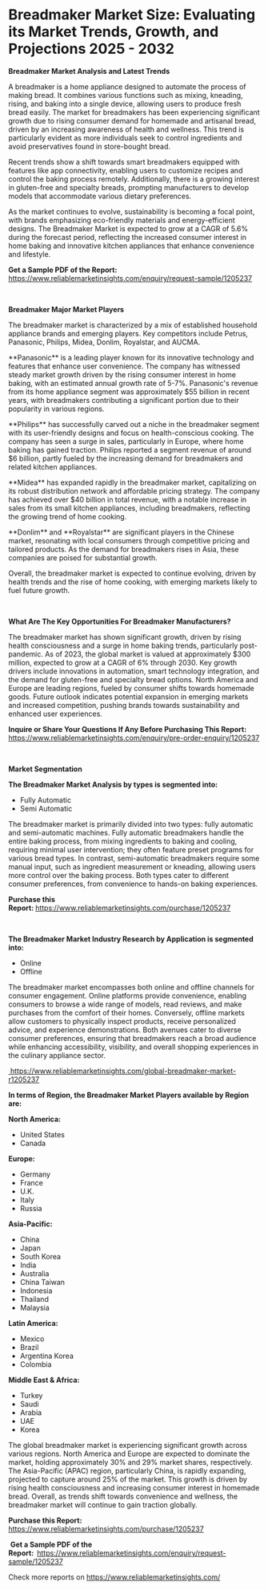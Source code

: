 <p><h1>Breadmaker Market Size: Evaluating its Market Trends, Growth, and Projections 2025 - 2032</h1></p><p><strong>Breadmaker Market Analysis and Latest Trends</strong></p>
<p><p>A breadmaker is a home appliance designed to automate the process of making bread. It combines various functions such as mixing, kneading, rising, and baking into a single device, allowing users to produce fresh bread easily. The market for breadmakers has been experiencing significant growth due to rising consumer demand for homemade and artisanal bread, driven by an increasing awareness of health and wellness. This trend is particularly evident as more individuals seek to control ingredients and avoid preservatives found in store-bought bread.</p><p>Recent trends show a shift towards smart breadmakers equipped with features like app connectivity, enabling users to customize recipes and control the baking process remotely. Additionally, there is a growing interest in gluten-free and specialty breads, prompting manufacturers to develop models that accommodate various dietary preferences. </p><p>As the market continues to evolve, sustainability is becoming a focal point, with brands emphasizing eco-friendly materials and energy-efficient designs. The Breadmaker Market is expected to grow at a CAGR of 5.6% during the forecast period, reflecting the increased consumer interest in home baking and innovative kitchen appliances that enhance convenience and lifestyle.</p></p>
<p><strong>Get a Sample PDF of the Report:&nbsp;</strong> <a href="https://www.reliablemarketinsights.com/enquiry/request-sample/1205237?utm_campaign=3257&utm_medium=2&utm_source=Github&utm_content=ia&utm_term=10042025&utm_id=breadmaker">https://www.reliablemarketinsights.com/enquiry/request-sample/1205237</a></p>
<p>&nbsp;</p>
<p><strong>Breadmaker Major Market Players</strong></p>
<p><p>The breadmaker market is characterized by a mix of established household appliance brands and emerging players. Key competitors include Petrus, Panasonic, Philips, Midea, Donlim, Royalstar, and AUCMA. </p><p>**Panasonic** is a leading player known for its innovative technology and features that enhance user convenience. The company has witnessed steady market growth driven by the rising consumer interest in home baking, with an estimated annual growth rate of 5-7%. Panasonic's revenue from its home appliance segment was approximately $55 billion in recent years, with breadmakers contributing a significant portion due to their popularity in various regions.</p><p>**Philips** has successfully carved out a niche in the breadmaker segment with its user-friendly designs and focus on health-conscious cooking. The company has seen a surge in sales, particularly in Europe, where home baking has gained traction. Philips reported a segment revenue of around $6 billion, partly fueled by the increasing demand for breadmakers and related kitchen appliances.</p><p>**Midea** has expanded rapidly in the breadmaker market, capitalizing on its robust distribution network and affordable pricing strategy. The company has achieved over $40 billion in total revenue, with a notable increase in sales from its small kitchen appliances, including breadmakers, reflecting the growing trend of home cooking.</p><p>**Donlim** and **Royalstar** are significant players in the Chinese market, resonating with local consumers through competitive pricing and tailored products. As the demand for breadmakers rises in Asia, these companies are poised for substantial growth.</p><p>Overall, the breadmaker market is expected to continue evolving, driven by health trends and the rise of home cooking, with emerging markets likely to fuel future growth.</p></p>
<p>&nbsp;</p>
<p><strong>What Are The Key Opportunities For Breadmaker Manufacturers?</strong></p>
<p><p>The breadmaker market has shown significant growth, driven by rising health consciousness and a surge in home baking trends, particularly post-pandemic. As of 2023, the global market is valued at approximately $300 million, expected to grow at a CAGR of 6% through 2030. Key growth drivers include innovations in automation, smart technology integration, and the demand for gluten-free and specialty bread options. North America and Europe are leading regions, fueled by consumer shifts towards homemade goods. Future outlook indicates potential expansion in emerging markets and increased competition, pushing brands towards sustainability and enhanced user experiences.</p></p>
<p><strong>Inquire or Share Your Questions If Any Before Purchasing This Report:</strong> <a href="https://www.reliablemarketinsights.com/enquiry/pre-order-enquiry/1205237?utm_campaign=3257&utm_medium=2&utm_source=Github&utm_content=ia&utm_term=10042025&utm_id=breadmaker">https://www.reliablemarketinsights.com/enquiry/pre-order-enquiry/1205237</a></p>
<p>&nbsp;</p>
<p><strong>Market Segmentation</strong></p>
<p><strong>The Breadmaker Market Analysis by types is segmented into:</strong></p>
<p><ul><li>Fully Automatic</li><li>Semi Automatic</li></ul></p>
<p><p>The breadmaker market is primarily divided into two types: fully automatic and semi-automatic machines. Fully automatic breadmakers handle the entire baking process, from mixing ingredients to baking and cooling, requiring minimal user intervention; they often feature preset programs for various bread types. In contrast, semi-automatic breadmakers require some manual input, such as ingredient measurement or kneading, allowing users more control over the baking process. Both types cater to different consumer preferences, from convenience to hands-on baking experiences.</p></p>
<p><strong>Purchase this Report:&nbsp;</strong><a href="https://www.reliablemarketinsights.com/purchase/1205237?utm_campaign=3257&utm_medium=2&utm_source=Github&utm_content=ia&utm_term=10042025&utm_id=breadmaker">https://www.reliablemarketinsights.com/purchase/1205237</a></p>
<p>&nbsp;</p>
<p><strong>The Breadmaker Market Industry Research by Application is segmented into:</strong></p>
<p><ul><li>Online</li><li>Offline</li></ul></p>
<p><p>The breadmaker market encompasses both online and offline channels for consumer engagement. Online platforms provide convenience, enabling consumers to browse a wide range of models, read reviews, and make purchases from the comfort of their homes. Conversely, offline markets allow customers to physically inspect products, receive personalized advice, and experience demonstrations. Both avenues cater to diverse consumer preferences, ensuring that breadmakers reach a broad audience while enhancing accessibility, visibility, and overall shopping experiences in the culinary appliance sector.</p></p>
<p><a href="https://www.reliablemarketinsights.com/global-breadmaker-market-r1205237?utm_campaign=3257&utm_medium=2&utm_source=Github&utm_content=ia&utm_term=10042025&utm_id=breadmaker">&nbsp;https://www.reliablemarketinsights.com/global-breadmaker-market-r1205237</a></p>
<p><strong>In terms of Region, the Breadmaker Market Players available by Region are:</strong></p>
<p>
    <p> <strong> North America: </strong>
        <ul>
            <li>United States</li>
            <li>Canada</li>
        </ul>
        </p> 
    <p> <strong> Europe: </strong>
        <ul>
            <li>Germany</li>
            <li>France</li>
            <li>U.K.</li>
            <li>Italy</li>
            <li>Russia</li>
        </ul>
        </p> 
    <p> <strong> Asia-Pacific: </strong>
        <ul>
            <li>China</li>
            <li>Japan</li>
            <li>South Korea</li>
            <li>India</li>
            <li>Australia</li>
            <li>China Taiwan</li>
            <li>Indonesia</li>
            <li>Thailand</li>
            <li>Malaysia</li>
        </ul>
        </p> 
    <p> <strong> Latin America: </strong>
        <ul>
            <li>Mexico</li>
            <li>Brazil</li>
            <li>Argentina Korea</li>
            <li>Colombia</li>
        </ul>
        </p> 
    <p> <strong> Middle East & Africa: </strong>
        <ul>
            <li>Turkey</li>
            <li>Saudi</li>
            <li>Arabia</li>
            <li>UAE</li>
            <li>Korea</li>
        </ul>
    </p>
    </p>
<p><p>The global breadmaker market is experiencing significant growth across various regions. North America and Europe are expected to dominate the market, holding approximately 30% and 29% market shares, respectively. The Asia-Pacific (APAC) region, particularly China, is rapidly expanding, projected to capture around 25% of the market. This growth is driven by rising health consciousness and increasing consumer interest in homemade bread. Overall, as trends shift towards convenience and wellness, the breadmaker market will continue to gain traction globally.</p></p>
<p><strong>Purchase this Report: </strong><a href="https://www.reliablemarketinsights.com/purchase/1205237?utm_campaign=3257&utm_medium=2&utm_source=Github&utm_content=ia&utm_term=10042025&utm_id=breadmaker">https://www.reliablemarketinsights.com/purchase/1205237</a></p>
<p>&nbsp;<strong>Get a Sample PDF of the Report:&nbsp;&nbsp;</strong><a href="https://www.reliablemarketinsights.com/enquiry/request-sample/1205237?utm_campaign=3257&utm_medium=2&utm_source=Github&utm_content=ia&utm_term=10042025&utm_id=breadmaker">https://www.reliablemarketinsights.com/enquiry/request-sample/1205237</a></p>
<p><strong></strong></p>
<p>Check more reports on <a href="https://www.reliablemarketinsights.com/?utm_campaign=3257&utm_medium=2&utm_source=Github&utm_content=ia&utm_term=10042025&utm_id=breadmaker">https://www.reliablemarketinsights.com/</a></p>